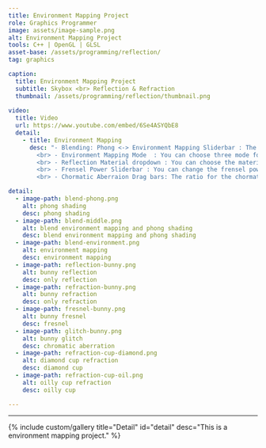 ```yaml
---
title: Environment Mapping Project
role: Graphics Programmer
image: assets/image-sample.png
alt: Environment Mapping Project
tools: C++ | OpenGL | GLSL
asset-base: /assets/programming/reflection/
tag: graphics

caption:
  title: Environment Mapping Project
  subtitle: Skybox <br> Reflection & Refraction
  thumbnail: /assets/programming/reflection/thumbnail.png
  
video:
  title: Video
  url: https://www.youtube.com/embed/6Se4ASYQbE8
  detail:
    - title: Environment Mapping
      desc: "- Blending: Phong <-> Environment Mapping Sliderbar : The ratio of combination of two colors (phong shading and environment mapping). 0 means only shows phong shading color and 1 means only shows environment mapping color.
        <br> - Environment Mapping Mode  : You can choose three mode for the environment mapping. Check the box which you want to do. If both 'Reflection' and 'Refraction' checkbos checks, it means using combination of both using the frensnel approximation.
        <br> - Reflection Material dropdown : You can choose the material for the refraction. If you choose the user define material in the dropdown, the slider bar appears so that the index value can be changed.
        <br> - Frensel Power Sliderbar : You can change the frensel power value. The default valus is 5.
        <br> - Chormatic Aberraion Drag bars: The ratio for the chormatic Abberation. The first drag bar indicates red, the second one is green, and the third one is for blue value."

detail:
  - image-path: blend-phong.png
    alt: phong shading
    desc: phong shading
  - image-path: blend-middle.png
    alt: blend environment mapping and phong shading
    desc: blend environment mapping and phong shading
  - image-path: blend-environment.png
    alt: environment mapping
    desc: environment mapping
  - image-path: reflection-bunny.png
    alt: bunny reflection
    desc: only reflection
  - image-path: refraction-bunny.png
    alt: bunny refraction
    desc: only refraction
  - image-path: fresnel-bunny.png
    alt: bunny fresnel
    desc: fresnel
  - image-path: glitch-bunny.png
    alt: bunny glitch
    desc: chromatic aberration
  - image-path: refraction-cup-diamond.png
    alt: diamond cup refraction
    desc: diamond cup
  - image-path: refraction-cup-oil.png
    alt: oilly cup refraction
    desc: oilly cup

---
```

<hr/>

{% include custom/gallery title="Detail" id="detail" desc="This is a environment mapping project." %}